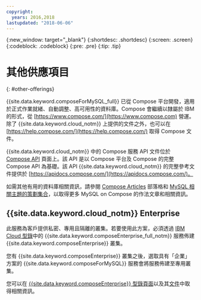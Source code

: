 ```yaml
---
copyright:
  years: 2016,2018
lastupdated: "2018-06-06"
---
```


{:new_window: target="_blank"}
{:shortdesc: .shortdesc}
{:screen: .screen}
{:codeblock: .codeblock}
{:pre: .pre}
{:tip: .tip}

# 其他供應項目 
{: #other-offerings}

{{site.data.keyword.composeForMySQL_full}} 已從 Compose 平台開發，適用於正式作業就緒、自動調整、高可用性的資料庫。Compose 會繼續以隸屬於 IBM 的形式，從 [https://www.compose.com/](https://www.compose.com) 營運。除了 {{site.data.keyword.cloud_notm}} 上提供的文件之外，也可以在 [https://help.compose.com/](https://help.compose.com/) 取得 Compose 文件。

{{site.data.keyword.cloud_notm}} 中的 Compose 服務 API 文件位於 [Compose API](https://www.compose.com/articles/the-ibm-cloud-compose-api/) 頁面上。該 API 是以 Compose 平台及 Compose 的完整 Compose API 為基礎。該 API {{site.data.keyword.cloud_notm}} 的完整參考文件提供於 [https://apidocs.compose.com/](https://apidocs.compose.com/)。

如需其他有用的資料庫相關資訊，請參閱 [Compose Articles](https://www.compose.com/articles/) 部落格和 [MySQL 相關主題的策劃集合](https://www.compose.com/articles/curated-collection-compose-for-mysql/)，以取得更多 MySQL on Compose 的作法文章和相關資訊。

## {{site.data.keyword.cloud_notm}} Enterprise

此服務為客戶提供私密、專用且隔離的叢集。若要使用此方案，必須透過 [IBM Cloud 型錄](https://console.{DomainName}/catalog/)中的 {{site.data.keyword.composeEnterprise_full_notm}} 服務佈建 {{site.data.keyword.composeEnterprise}} 叢集。

您有 {{site.data.keyword.composeEnterprise}} 叢集之後，選取具有「企業」方案的 {{site.data.keyword.composeForMySQL}} 服務會將服務佈建至專用叢集。 

您可以在 [{{site.data.keyword.composeEnterprise}} 型錄頁面](https://console.{DomainName}/catalog/services/compose-enterprise)以及其[文件](https://console.{DomainName}/docs/services/ComposeEnterprise/index.html#about-compose-enterprise)中取得相關資訊。
